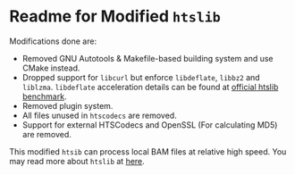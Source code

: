 # Readme for Modified `htslib`

Modifications done are:

- Removed GNU Autotools \& Makefile-based building system and use CMake instead.
- Dropped support for `libcurl` but enforce `libdeflate`, `libbz2` and `liblzma`. `libdeflate` acceleration details can be found at [official htslib benchmark](http://www.htslib.org/benchmarks/zlib.html).
- Removed plugin system.
- All files unused in `htscodecs` are removed.
- Support for external HTSCodecs and OpenSSL (For calculating MD5) are removed.

This modified `htsib` can process local BAM files at relative high speed. You may read more about `htslib` at [here](http://www.htslib.org/).
